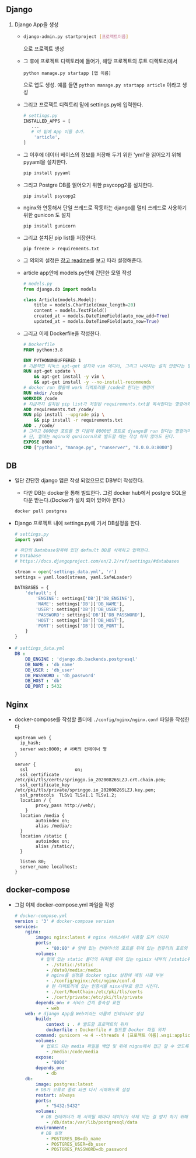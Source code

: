 ## Django

1. Django App을 생성

   - ```bash
     django-admin.py startproject [프로젝트이름]
     ```

     으로 프로젝트 생성

   - 그 후에 프로젝트 디렉토리에 들어가, 해당 프로젝트의 루트 디렉토리에서

     ```
     python manage.py startapp [앱 이름]
     ```

     으로 앱도 생성. 예를 들면 `python manage.py startapp article` 이라고 생성

   - 그리고 프로젝트 디렉토리 밑에 settings.py에 입력한다.

     ```python
     # settings.py
     INSTALLED_APPS = [
     	...
     	# 이 밑에 App 이름 추가.
         'article',
     ]
     ```

   - 그 이후에 데이터 베이스의 정보를 저장해 두기 위한 'yml'을 읽어오기 위해 pyyaml을 설치한다.

     ```bash
     pip install pyyaml
     ```

   - 그리고 Postgre DB를 읽어오기 위한 psycopg2를 설치한다.

     ```
     pip install psycopg2
     ```

   - nginx와 연동해서 단일 쓰레드로 작동하는 django를 멀티 쓰레드로 사용하기 위한 gunicon 도 설치

     ```
     pip install gunicorn
     ```

   - 그리고 설치된 pip list를 저장한다.

     ```
     pip freeze > requirements.txt
     ```

   - 그 의외의 설정은 [장고 readme](https://github.com/Alphanewbie/Django/blob/master/Readme.md)를 보고 따라 설정해준다.

   - article app안에 models.py안에 간단한 모델 작성

     ```python
     # models.py
     from django.db import models
     
     class Article(models.Model):
         title = models.CharField(max_length=20)
         content = models.TextField()
         created_at = models.DateTimeField(auto_now_add=True)
         updated_at = models.DateTimeField(auto_now=True)
     ```

   - 그리고 이제 Dockerfile을 작성한다.

     ```dockerfile
     # Dockerfile
     FROM python:3.8
     
     ENV PYTHONUNBUFFERED 1
     # 기본적인 리눅스 apt-get 설치와 vim 에디터, 그리고 나머지는 설치 안한다는 명령어
     RUN apt-get update \
         && apt-get install -y vim \
         && apt-get install -y --no-install-recommends
     # docker run 했을때 work 디렉토리를 /code로 한다는 명령어
     RUN mkdir /code
     WORKDIR /code 
     # 지금까지 설치된 pip list가 저장된 requirements.txt을 복사한다는 명령어와 그 pip 들을 전부 성치
     ADD requirements.txt /code/ 
     RUN pip install --upgrade pip \
         && pip install -r requirements.txt 
     ADD . /code/ 
     # 그리고 8000번 포트를 연 다음에 8000번 포트로 django를 run 한다는 명령어이다.
     # 단, 밑에는 nginx와 gunicorn으로 빌드할 때는 작성 하지 않아도 된다.
     EXPOSE 8000
     CMD ["python3", "manage.py", "runserver", "0.0.0.0:8000"]
     ```

## DB

- 일단 간단한 django 앱은 작성 되었으므로 DB부터 작성한다.
  - 다만 DB는 docker을 통해 빌드한다. 그럼 docker hub에서 postgre SQL을 다운 받는다.(Docker가 설치 되어 있어야 한다.)

  ```bash
  docker pull postgres
  ```

- Django 프로젝트 내에 settings.py에 가서 DB설정을 한다.

  ```python
  # settings.py
  import yaml
  
  # 하단의 Database항목에 있던 default DB를 삭제하고 입력한다.
  # Database
  # https://docs.djangoproject.com/en/2.2/ref/settings/#databases
  
  stream = open('settings_data.yml', 'r')
  settings = yaml.load(stream, yaml.SafeLoader)
  
  DATABASES = {
      'default': {
          'ENGINE': settings['DB']['DB_ENGINE'],
          'NAME': settings['DB']['DB_NAME'],
          'USER': settings['DB']['DB_USER'],
          'PASSWORD': settings['DB']['DB_PASSWORD'],
          'HOST': settings['DB']['DB_HOST'],
          'PORT': settings['DB']['DB_PORT'],
      }
  }
  ```
  
- ```yaml
  # settings_data.yml
  DB :
      DB_ENGINE : 'django.db.backends.postgresql'
      DB_NAME : 'db_name'
      DB_USER : 'db_user'
      DB_PASSWORD : 'db_password'
      DB_HOST : 'db'
      DB_PORT : 5432
  ```

## Nginx

- docker-compose를 작성할 폴더에 `./config/nginx/nginx.conf` 파일을 작성한다

  ```config
  upstream web {
    ip_hash;
    server web:8000; # 서버의 컨테이너 명
  }
  
  server {
    ssl                  on;
    ssl_certificate      /etc/pki/tls/certs/springgo.io_20200826SLZJ.crt.chain.pem;
    ssl_certificate_key  /etc/pki/tls/private/springgo.io_20200826SLZJ.key.pem;
    ssl_protocols  TLSv1 TLSv1.1 TLSv1.2;
    location / {
          proxy_pass http://web/;
      }
    location /media {
          autoindex on;
          alias /media/;
    }
    location /static {
          autoindex on;
          alias /static/;
    }
  
    listen 80;
    server_name localhost;
  }
  ```

  

## docker-compose

- 그럼 이제 docker-compose.yml 파일을 작성

  ```yaml
  # docker-compose.yml
  version : '3' # docker-compose version
  services:
      nginx:
          image: nginx:latest # nginx 서비스에서 사용할 도커 이미지
          ports:
              - "80:80" # 앞에 있는 컨테이너의 포트를 뒤에 있는 컴퓨터의 포트와 매칭시킨다.
          volumes:
          	# 앞에 있는 static 폴더의 위치를 뒤에 있는 nginix 내부의 /static위치에 매칭시킨다. 즉, 둘이 같은 폴더가 된다.
              - ./static:/static 
              - /data0/media:/media
              # nginx를 설정을 docker nginx 설정에 매칭 시킄 부분
              - ./config/nginx:/etc/nginx/conf.d
              # 현 디렉토리에 있는 인증서를 ninx내부로 링크 시킨다.
              - ./cert/RootChain:/etc/pki/tls/certs
              - ./cert/private:/etc/pki/tls/private
          depends_on: # 서비스 간의 종속성 표현
              - web
      web: # django App을 Web이라는 이름의 컨테이너로 생성
          build:
              context : . # 빌드할 프로젝트의 위치
              dockerfile : Dockerfile # 빌드할 Docker 파일 위치
          command: gunicorn -w 4 --threads 4 [프로젝트 이름].wsgi:application --bind 0.0.0.0:8000 # gunicon으로 빌드한다.
          volumes:
          	# 업로드 되는 media 파일을 백업 및 위에 nignx에서 접근 할 수 있도록 volmes지정
              - /media:/code/media 
          expose:
              - "8000"
          depends_on:
              - db
      db:
          image: postgres:latest
          # DB가 오류로 종료 되면 다시 시작하도록 설정
          restart: always
          ports:
              - "5432:5432"
          volumes:
          	# DB 컨테이너가 재 시작될 때마다 데이터가 삭제 되는 걸 방지 하기 위해 volumes 지정
              - /db/data:/var/lib/postgresql/data
          environment:
          	# DB 설정
              - POSTGRES_DB=db_name
              - POSTGRES_USER=db_user
              - POSTGRES_PASSWORD=db_password
  ```

  